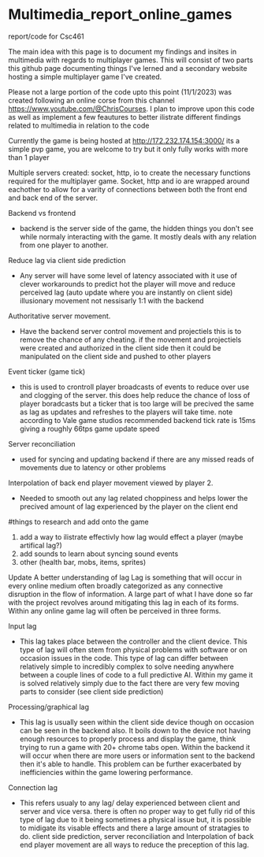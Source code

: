 # Multimedia_report_online_games
report/code for Csc461

The main idea with this page is to document my findings and insites in multimedia with regards to multiplayer games.
This will consist of two parts this github page documenting things I've lerned and a secondary website hosting a simple multiplayer game I've created.

Please not a large portion of the code upto this point (11/1/2023) was created following an online corse from this channel https://www.youtube.com/@ChrisCourses.
I plan to improve upon this code as well as implement a few feautures to better ilistrate different findings related to multimedia in relation to the code

Currently the game is being hosted at http://172.232.174.154:3000/ its a simple pvp game, you are welcome to try but it only fully works with more than 1 player

Multiple servers created: socket, http, io to create the necessary functions required for the multiplayer game. Socket, http and io are wrapped around eachother to allow for a varity of connections between both the front end and back end of the server.

Backend vs frontend
  - backend is the server side of the game, the hidden things you don't see while normaly interacting with the game. It mostly deals with any relation from one player to another.  

Reduce lag via client side prediction
 - Any server will have some level of latency associated with it use of clever workarounds to predict hot the player will move and reduce perceived lag (auto update where you are instantly on client side) illusionary movement not nessisarly 1:1 with the backend

Authoritative server movement.
 - Have the backend server control movement and projectiels this is to remove the chance of any cheating. if the movement and projectiels were created and authorized in the client side then it could be manipulated on the client side and pushed to other players

Event ticker (game tick) 
 - this is used to crontroll player broadcasts of events to reduce over use and clogging of the server. this does help reduce the chance of loss of player boradcasts but a ticker that is too large will be precived the same as lag as updates and refreshes to the players will take time. note according to Vale game studios recommended backend tick rate is 15ms giving a roughly 66tps game update speed

Server reconciliation 
 - used for syncing and updating backend if there are any missed reads of movements due to latency or other problems

Interpolation of back end player movement viewed by player 2. 
 - Needed to smooth out any lag related choppiness and helps lower the precived amount of lag experienced by the player on the client end


#things to research and add onto the game 
1. add a way to ilistrate effectivly how lag would effect a player (maybe artifical lag?)
2. add sounds to learn about syncing sound events
3. other (health bar, mobs, items, sprites)

Update
A better understanding of lag 
  Lag is something that will occur in every online medium often broadly categorized as any connective disruption in the flow of information. A large part of what I have done so far with the project revolves around mitigating this lag in each of its forms. Within any online game lag will often be perceived in three forms. 

Input lag
  - This lag takes place between the controller and the client device. This type of lag will often stem from physical problems with software or on occasion issues in the code. This type of lag can differ between relatively simple to incredibly complex to solve needing anywhere between a couple lines of code to a full predictive AI. Within my game it is solved relatively simply due to the fact there are very few moving parts to consider (see client side prediction)

Processing/graphical lag
 - This lag is usually seen within the client side device though on occasion can be seen in the backend also. It boils down to the device not having enough resources to properly process and display the game, think trying to run a game with 20+ chrome tabs open. Within the backend it will occur when there are more users or information sent to the backend then it's able to handle. This problem can be further exacerbated by inefficiencies within the game lowering performance.

Connection lag
 - This refers usualy to any lag/ delay experienced between client and server and vice versa. there is often no proper way to get fully rid of this type of lag due to it being sometimes a physical issue but, it is possible to midigate its visable effects and there a large amount of stratagies to do. client side prediction, server reconciliation and Interpolation of back end player movement are all ways to reduce the preception of this lag.


